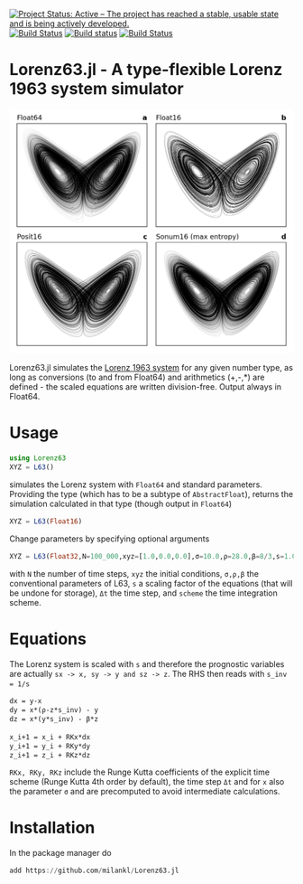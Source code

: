 [![Project Status: Active – The project has reached a stable, usable state and is being actively developed.](https://www.repostatus.org/badges/latest/active.svg)](https://www.repostatus.org/#active)
[![Build Status](https://travis-ci.com/milankl/Lorenz63.jl.svg?branch=master)](https://travis-ci.com/milankl/Lorenz63.jl)
[![Build status](https://ci.appveyor.com/api/projects/status/fbe7bvd6gs1qp9fy?svg=true)](https://ci.appveyor.com/project/milankl/lorenz63-jl)
[![Build Status](https://api.cirrus-ci.com/github/milankl/Lorenz63.jl.svg)](https://cirrus-ci.com/github/milankl/Lorenz63.jl)

# Lorenz63.jl - A type-flexible Lorenz 1963 system simulator
![attractor](figs/lorenz_attrac.png?raw=true "L63 attractor")

Lorenz63.jl simulates the [Lorenz 1963 system](https://en.wikipedia.org/wiki/Lorenz_system) for any given number type, as long as conversions (to and from Float64) and arithmetics (+,-,*) are defined - the scaled equations are written division-free. Output always in Float64.

# Usage

```julia
using Lorenz63
XYZ = L63()
```
simulates the Lorenz system with `Float64` and standard parameters. Providing the type (which has to be a subtype of `AbstractFloat`), returns the simulation calculated in that type (though output in `Float64`)

```julia
XYZ = L63(Float16)
```

Change parameters by specifying optional arguments

```julia
XYZ = L63(Float32,N=100_000,xyz=[1.0,0.0,0.0],σ=10.0,ρ=28.0,β=8/3,s=1.0,Δt=0.005,scheme="RK4")
```
with `N` the number of time steps, `xyz` the initial conditions, `σ,ρ,β` the conventional parameters of L63, `s` a scaling factor of the equations (that will be undone for storage), `Δt` the time step, and `scheme` the time integration scheme.

# Equations

The Lorenz system is scaled with `s` and therefore the prognostic variables are actually  `sx -> x, sy -> y and sz -> z`. The RHS then reads with `s_inv = 1/s`

```
dx = y-x
dy = x*(ρ-z*s_inv) - y
dz = x*(y*s_inv) - β*z

x_i+1 = x_i + RKx*dx
y_i+1 = y_i + RKy*dy
z_i+1 = z_i + RKz*dz
```
`RKx, RKy, RKz` include the Runge Kutta coefficients of the explicit time scheme (Runge Kutta 4th order by default), the time step `Δt` and for `x` also the parameter `σ` and are precomputed to avoid intermediate calculations.


# Installation

In the package manager do

```julia
add https://github.com/milankl/Lorenz63.jl
```
